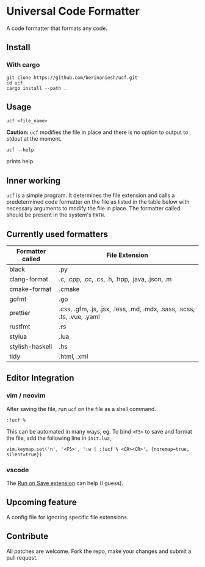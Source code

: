 # Universal Code Formatter

A code formatter that formats any code.

## Install

### With cargo

```
git clone https://github.com/berinaniesh/ucf.git
cd ucf
cargo install --path .
```

## Usage

```
ucf <file_name>
```

**Caution:** `ucf` modifies the file in place and there is no option to output to stdout at the moment.

```
ucf --help
```

prints help.

## Inner working

`ucf` is a simple program. It determines the file extension and calls a predetermined code formatter on the file as listed in the table below with necessary arguments to modify the file in place. The formatter called should be present in the system's `PATH`.

## Currently used formatters

| Formatter called | File Extension                                                                 |
| ---------------- | ------------------------------------------------------------------------------ | 
| black            | .py                                                                            |
| clang-format     | .c, .cpp, .cc, .cs, .h, .hpp, .java, .json, .m                                 |
| cmake-format     | .cmake                                                                         |
| gofmt            | .go                                                                            |
| prettier         | .css, .gfm, .js, .jsx, .less, .md, .mdx, .sass, .scss, .ts, .vue, .yaml |
| rustfmt          | .rs                                                                            |
| stylua           | .lua                                                                           |
| stylish-haskell  | .hs                                                                            |
| tidy	     | 	   .html, .xml |

## Editor Integration

### vim / neovim

After saving the file, run `ucf` on the file as a shell command.

```
:!ucf %
```

This can be automated in many ways, eg. To bind `<F5>` to save and format the file, add the following line in `init.lua`,

```
vim.keymap.set('n', '<F5>', ':w | :!ucf % <CR><CR>', {noremap=true, silent=true})
```

### vscode

The [Run on Save extension](https://marketplace.visualstudio.com/items?itemName=emeraldwalk.RunOnSave) can help (I guess).

## Upcoming feature

A config file for ignoring specific file extensions.

## Contribute

All patches are welcome. Fork the repo, make your changes and submit a pull request.

